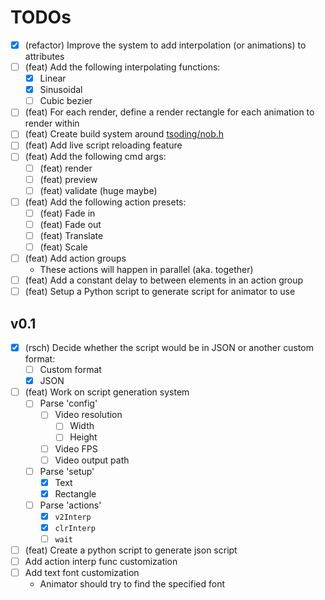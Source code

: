 # TODOs

- [x] (refactor) Improve the system to add interpolation (or animations) to attributes
- [ ] (feat) Add the following interpolating functions:
    - [x] Linear
    - [x] Sinusoidal
    - [ ] Cubic bezier
- [ ] (feat) For each render, define a render rectangle for each animation to render within
- [ ] (feat) Create build system around [tsoding/nob.h](https://github.com/tsoding/nob.h)
- [ ] (feat) Add live script reloading feature
- [ ] (feat) Add the following cmd args:
    - [ ] (feat) render
    - [ ] (feat) preview
    - [ ] (feat) validate (huge maybe)
- [ ] (feat) Add the following action presets:
    - [ ] (feat) Fade in
    - [ ] (feat) Fade out
    - [ ] (feat) Translate
    - [ ] (feat) Scale
- [ ] (feat) Add action groups
    - These actions will happen in parallel (aka. together)
- [ ] (feat) Add a constant delay to between elements in an action group
- [ ] (feat) Setup a Python script to generate script for animator to use

## v0.1
- [x] (rsch) Decide whether the script would be in JSON or another custom format:
    - [ ] Custom format
    - [x] JSON
- [ ] (feat) Work on script generation system
    - [ ] Parse 'config'
        - [ ] Video resolution
            - [ ] Width
            - [ ] Height
        - [ ] Video FPS
        - [ ] Video output path
    - [ ] Parse 'setup'
        - [x] Text
        - [x] Rectangle
    - [ ] Parse 'actions'
        - [x] `v2Interp`
        - [x] `clrInterp`
        - [ ] `wait`
- [ ] (feat) Create a python script to generate json script
- [ ] Add action interp func customization
- [ ] Add text font customization
    - Animator should try to find the specified font
